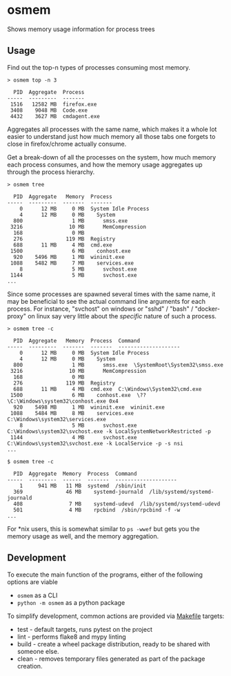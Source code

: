 # osmem

Shows memory usage information for process trees

## Usage

Find out the top-n types of processes consuming most memory.
```
> osmem top -n 3

  PID  Aggregate  Process
-----  ---------  -------
 1516   12582 MB  firefox.exe
 3408    9048 MB  Code.exe
 4432    3627 MB  cmdagent.exe
```
Aggregates all processes with the same name, which makes it a whole lot easier to understand just how 
much memory all those tabs one forgets to close in firefox/chrome actually consume.

Get a break-down of all the processes on the system, how much memory each process consumes, and how the
memory usage aggregates up through the process hierarchy.
```
> osmem tree

  PID  Aggregate   Memory  Process
-----  ---------  -------  -------
    0      12 MB     0 MB  System Idle Process
    4      12 MB     0 MB    System
  800                1 MB      smss.exe
 3216               10 MB      MemCompression
  168                0 MB
  276              119 MB  Registry
  688      11 MB     4 MB  cmd.exe
 1500                6 MB    conhost.exe
  920    5496 MB     1 MB  wininit.exe
 1088    5482 MB     7 MB    services.exe
    8                5 MB      svchost.exe
 1144                5 MB      svchost.exe
...
```

Since some processes are spawned several times with the same name, it may be beneficial to see the actual
command line arguments for each process. For instance, "svchost" on windows or "sshd" / "bash" /
"docker-proxy" on linux say very little about the _specific_ nature of such a process.

```
> osmem tree -c

  PID  Aggregate   Memory  Process  Command
-----  ---------  -------  -------  --------------------
    0      12 MB     0 MB  System Idle Process
    4      12 MB     0 MB    System
  800                1 MB      smss.exe  \SystemRoot\System32\smss.exe
 3216               10 MB      MemCompression
  168                0 MB
  276              119 MB  Registry
  688      11 MB     4 MB  cmd.exe  C:\Windows\System32\cmd.exe
 1500                6 MB    conhost.exe  \??\C:\Windows\system32\conhost.exe 0x4
  920    5498 MB     1 MB  wininit.exe  wininit.exe
 1088    5484 MB     8 MB    services.exe  C:\Windows\system32\services.exe
    8                5 MB      svchost.exe  C:\Windows\system32\svchost.exe -k LocalSystemNetworkRestricted -p
 1144                4 MB      svchost.exe  C:\Windows\system32\svchost.exe -k LocalService -p -s nsi
...
```

```
$ osmem tree -c

  PID  Aggregate  Memory  Process  Command
-----  ---------  ------  -------  --------------------
    1     941 MB   11 MB  systemd  /sbin/init
  369              46 MB    systemd-journald  /lib/systemd/systemd-journald
  408               7 MB    systemd-udevd  /lib/systemd/systemd-udevd
  501               4 MB    rpcbind  /sbin/rpcbind -f -w
...
```

For *nix users, this is somewhat similar to `ps -wwef` but gets you the memory usage as well, and the memory aggregation.

## Development

To execute the main function of the programs, either of the following options are viable

* `osmem` as a CLI
* `python -m osmem` as a python package

To simplify development, common actions are provided via [Makefile](Makefile) targets:

* test - default targets, runs pytest on the project
* lint - performs flake8 and mypy linting
* build - create a wheel package distribution, ready to be shared with someone else.
* clean - removes temporary files generated as part of the package creation.
